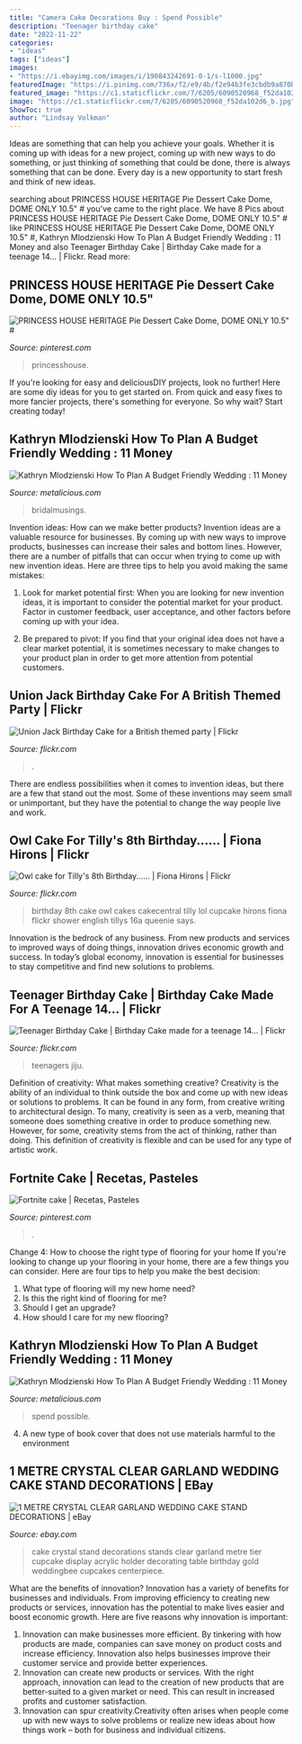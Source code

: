```yaml
---
title: "Camera Cake Decorations Buy : Spend Possible"
description: "Teenager birthday cake"
date: "2022-11-22"
categories:
- "ideas"
tags: ["ideas"]
images:
- "https://i.ebayimg.com/images/i/190843242691-0-1/s-l1000.jpg"
featuredImage: "https://i.pinimg.com/736x/f2/e9/4b/f2e94b3fe3cbdb9a870bf35d11b862b2.jpg"
featured_image: "https://c1.staticflickr.com/7/6205/6090520968_f52da102d6_b.jpg"
image: "https://c1.staticflickr.com/7/6205/6090520968_f52da102d6_b.jpg"
ShowToc: true
author: "Lindsay Volkman"
---
```



Ideas are something that can help you achieve your goals. Whether it is coming up with ideas for a new project, coming up with new ways to do something, or just thinking of something that could be done, there is always something that can be done. Every day is a new opportunity to start fresh and think of new ideas.

	

		
searching about PRINCESS HOUSE HERITAGE Pie Dessert Cake Dome, DOME ONLY 10.5&quot; # you've came to the right place. We have 8 Pics about PRINCESS HOUSE HERITAGE Pie Dessert Cake Dome, DOME ONLY 10.5&quot; # like PRINCESS HOUSE HERITAGE Pie Dessert Cake Dome, DOME ONLY 10.5&quot; #, Kathryn Mlodzienski How To Plan A Budget Friendly Wedding : 11 Money and also Teenager Birthday Cake | Birthday Cake made for a teenage 14… | Flickr. Read more:
		
    
## PRINCESS HOUSE HERITAGE Pie Dessert Cake Dome, DOME ONLY 10.5&quot; #

<img loading=lazy src="https://i.pinimg.com/736x/f2/e9/4b/f2e94b3fe3cbdb9a870bf35d11b862b2.jpg" onerror="this.onerror=null;this.src='https://tse1.mm.bing.net/th?id=OIP.u_A-ACEf8SIdcQTbnIjANgHaGY&amp;pid=15.1';" alt="PRINCESS HOUSE HERITAGE Pie Dessert Cake Dome, DOME ONLY 10.5&quot; #">

_Source: pinterest.com_

>princesshouse. 

	

If you're looking for easy and deliciousDIY projects, look no further! Here are some diy ideas for you to get started on. From quick and easy fixes to more fancier projects, there's something for everyone. So why wait? Start creating today!

    
## Kathryn Mlodzienski How To Plan A Budget Friendly Wedding : 11 Money

<img loading=lazy src="https://cdn.shopify.com/s/files/1/0004/1484/2937/files/Stunning-Forest-Wedding-at-a-Dream-Mountain-Venue-Chalet-View-Lodge-We-The-Wild-Productions-53-555x832_large.jpg?v=1596224384" onerror="this.onerror=null;this.src='https://tse1.mm.bing.net/th?id=OIP.tFDJ8EZNL6Zs0bpttVhgMgAAAA&amp;pid=15.1';" alt="Kathryn Mlodzienski How To Plan A Budget Friendly Wedding : 11 Money">

_Source: metalicious.com_

>bridalmusings. 

	

Invention ideas: How can we make better products?
Invention ideas are a valuable resource for businesses. By coming up with new ways to improve products, businesses can increase their sales and bottom lines. However, there are a number of pitfalls that can occur when trying to come up with new invention ideas. Here are three tips to help you avoid making the same mistakes:
1. Look for market potential first: When you are looking for new invention ideas, it is important to consider the potential market for your product. Factor in customer feedback, user acceptance, and other factors before coming up with your idea.

2. Be prepared to pivot: If you find that your original idea does not have a clear market potential, it is sometimes necessary to make changes to your product plan in order to get more attention from potential customers.

    
## Union Jack Birthday Cake For A British Themed Party | Flickr

<img loading=lazy src="https://c1.staticflickr.com/7/6205/6090520968_f52da102d6_b.jpg" onerror="this.onerror=null;this.src='https://tse1.mm.bing.net/th?id=OIP.sClS8rbYVO6F5DZ4TxGWlQHaJ4&amp;pid=15.1';" alt="Union Jack Birthday Cake for a British themed party | Flickr">

_Source: flickr.com_

>. 

	

There are endless possibilities when it comes to invention ideas, but there are a few that stand out the most. Some of these inventions may seem small or unimportant, but they have the potential to change the way people live and work.

    
## Owl Cake For Tilly&#039;s 8th Birthday...... | Fiona Hirons | Flickr

<img loading=lazy src="https://c1.staticflickr.com/7/6124/5993676757_81ea9fbc49_b.jpg" onerror="this.onerror=null;this.src='https://tse1.mm.bing.net/th?id=OIP.60ZKmqlsGu36Bu3kA4EqQAHaKC&amp;pid=15.1';" alt="Owl cake for Tilly&#039;s 8th Birthday...... | Fiona Hirons | Flickr">

_Source: flickr.com_

>birthday 8th cake owl cakes cakecentral tilly lol cupcake hirons fiona flickr shower english tillys 16a queenie says. 

	

Innovation is the bedrock of any business. From new products and services to improved ways of doing things, innovation drives economic growth and success. In today’s global economy, innovation is essential for businesses to stay competitive and find new solutions to problems.

    
## Teenager Birthday Cake | Birthday Cake Made For A Teenage 14… | Flickr

<img loading=lazy src="https://c1.staticflickr.com/7/6025/6009223671_46e3022bdd_b.jpg" onerror="this.onerror=null;this.src='https://tse1.mm.bing.net/th?id=OIP.UpQ3HpeLXU_yf8rMxx1ktAHaNK&amp;pid=15.1';" alt="Teenager Birthday Cake | Birthday Cake made for a teenage 14… | Flickr">

_Source: flickr.com_

>teenagers jiju. 

	

Definition of creativity: What makes something creative?
Creativity is the ability of an individual to think outside the box and come up with new ideas or solutions to problems. It can be found in any form, from creative writing to architectural design. To many, creativity is seen as a verb, meaning that someone does something creative in order to produce something new. However, for some, creativity stems from the act of thinking, rather than doing. This definition of creativity is flexible and can be used for any type of artistic work.

    
## Fortnite Cake | Recetas, Pasteles

<img loading=lazy src="https://i.pinimg.com/736x/da/fc/b7/dafcb7c5cb41c4e795b1d78f156112f4.jpg" onerror="this.onerror=null;this.src='https://tse2.mm.bing.net/th?id=OIP.OBmEiUyBKZNTtlVaCj6OMwHaJ3&amp;pid=15.1';" alt="Fortnite cake | Recetas, Pasteles">

_Source: pinterest.com_

>. 

	

Change 4: How to choose the right type of flooring for your home
If you're looking to change up your flooring in your home, there are a few things you can consider. Here are four tips to help you make the best decision: 
1. What type of flooring will my new home need?
2. Is this the right kind of flooring for me?
3. Should I get an upgrade?
4. How should I care for my new flooring?

    
## Kathryn Mlodzienski How To Plan A Budget Friendly Wedding : 11 Money

<img loading=lazy src="http://cdn.shopify.com/s/files/1/0004/1484/2937/articles/PINTEREST_45974c0a-c603-4f1d-8074-c9972e624043_1024x1024.png?v=1596227234" onerror="this.onerror=null;this.src='https://tse2.mm.bing.net/th?id=OIP.Y9vWwaCesCyJbMiEO5o5ywHaLG&amp;pid=15.1';" alt="Kathryn Mlodzienski How To Plan A Budget Friendly Wedding : 11 Money">

_Source: metalicious.com_

>spend possible. 

	

4. A new type of book cover that does not use materials harmful to the environment 

    
## 1 METRE CRYSTAL CLEAR GARLAND WEDDING CAKE STAND DECORATIONS | EBay

<img loading=lazy src="https://i.ebayimg.com/images/i/190843242691-0-1/s-l1000.jpg" onerror="this.onerror=null;this.src='https://tse3.mm.bing.net/th?id=OIP.EIjiJYzpCO9tIk7oe23IQAHaJ4&amp;pid=15.1';" alt="1 METRE CRYSTAL CLEAR GARLAND WEDDING CAKE STAND DECORATIONS | eBay">

_Source: ebay.com_

>cake crystal stand decorations stands clear garland metre tier cupcake display acrylic holder decorating table birthday gold weddingbee cupcakes centerpiece. 

	

What are the benefits of innovation?
Innovation has a variety of benefits for businesses and individuals. From improving efficiency to creating new products or services, innovation has the potential to make lives easier and boost economic growth. Here are five reasons why innovation is important: 
1. Innovation can make businesses more efficient. By tinkering with how products are made, companies can save money on product costs and increase efficiency. Innovation also helps businesses improve their customer service and provide better experiences. 
2. Innovation can create new products or services. With the right approach, innovation can lead to the creation of new products that are better-suited to a given market or need. This can result in increased profits and customer satisfaction. 
3. Innovation can spur creativity.Creativity often arises when people come up with new ways to solve problems or realize new ideas about how things work – both for business and individual citizens.

